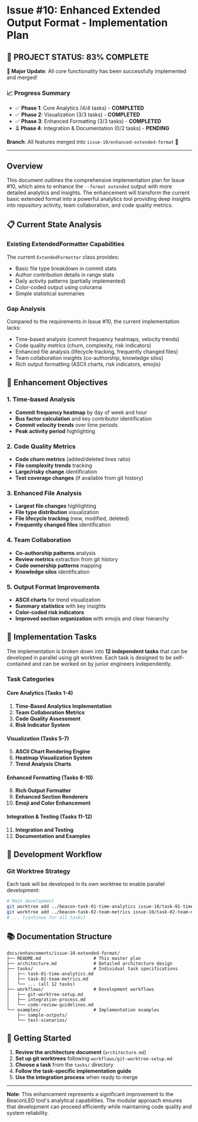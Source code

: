 # Issue #10: Enhanced Extended Output Format - Implementation Plan

## 🎉 **PROJECT STATUS: 83% COMPLETE**

**🚨 Major Update**: All core functionality has been successfully implemented and merged!

### 📈 Progress Summary
- ✅ **Phase 1**: Core Analytics (4/4 tasks) - **COMPLETED**
- ✅ **Phase 2**: Visualization (3/3 tasks) - **COMPLETED**
- ✅ **Phase 3**: Enhanced Formatting (3/3 tasks) - **COMPLETED**
- ⏳ **Phase 4**: Integration & Documentation (0/2 tasks) - **PENDING**

**Branch**: All features merged into `issue-10/enhanced-extended-format` 🌱

---

## Overview

This document outlines the comprehensive implementation plan for Issue #10, which aims to enhance the `--format extended` output with more detailed analytics and insights. The enhancement will transform the current basic extended format into a powerful analytics tool providing deep insights into repository activity, team collaboration, and code quality metrics.

## 📋 Current State Analysis

### Existing ExtendedFormatter Capabilities
The current `ExtendedFormatter` class provides:
- Basic file type breakdown in commit stats
- Author contribution details in range stats
- Daily activity patterns (partially implemented)
- Color-coded output using colorama
- Simple statistical summaries

### Gap Analysis
Compared to the requirements in Issue #10, the current implementation lacks:
- Time-based analysis (commit frequency heatmaps, velocity trends)
- Code quality metrics (churn, complexity, risk indicators)
- Enhanced file analysis (lifecycle tracking, frequently changed files)
- Team collaboration insights (co-authorship, knowledge silos)
- Rich output formatting (ASCII charts, risk indicators, emojis)

## 🎯 Enhancement Objectives

### 1. Time-based Analysis
- **Commit frequency heatmap** by day of week and hour
- **Bus factor calculation** and key contributor identification
- **Commit velocity trends** over time periods
- **Peak activity period** highlighting

### 2. Code Quality Metrics
- **Code churn metrics** (added/deleted lines ratio)
- **File complexity trends** tracking
- **Large/risky change** identification
- **Test coverage changes** (if available from git history)

### 3. Enhanced File Analysis
- **Largest file changes** highlighting
- **File type distribution** visualization
- **File lifecycle tracking** (new, modified, deleted)
- **Frequently changed files** identification

### 4. Team Collaboration
- **Co-authorship patterns** analysis
- **Review metrics** extraction from git history
- **Code ownership patterns** mapping
- **Knowledge silos** identification

### 5. Output Format Improvements
- **ASCII charts** for trend visualization
- **Summary statistics** with key insights
- **Color-coded risk indicators**
- **Improved section organization** with emojis and clear hierarchy

## 📝 Implementation Tasks

The implementation is broken down into **12 independent tasks** that can be developed in parallel using git worktree. Each task is designed to be self-contained and can be worked on by junior engineers independently.

### Task Categories

#### Core Analytics (Tasks 1-4)
1. **Time-Based Analytics Implementation**
2. **Team Collaboration Metrics**
3. **Code Quality Assessment**
4. **Risk Indicator System**

#### Visualization (Tasks 5-7)
5. **ASCII Chart Rendering Engine**
6. **Heatmap Visualization System**
7. **Trend Analysis Charts**

#### Enhanced Formatting (Tasks 8-10)
8. **Rich Output Formatter**
9. **Enhanced Section Renderers**
10. **Emoji and Color Enhancement**

#### Integration & Testing (Tasks 11-12)
11. **Integration and Testing**
12. **Documentation and Examples**

## 🔧 Development Workflow

### Git Worktree Strategy
Each task will be developed in its own worktree to enable parallel development:

```bash
# Main development
git worktree add ../beacon-task-01-time-analytics issue-10/task-01-time-analytics
git worktree add ../beacon-task-02-team-metrics issue-10/task-02-team-metrics
# ... (continue for all tasks)
```

## 📚 Documentation Structure

```
docs/enhancements/issue-10-extended-format/
├── README.md                    # This master plan
├── architecture.md              # Detailed architecture design
├── tasks/                       # Individual task specifications
│   ├── task-01-time-analytics.md
│   ├── task-02-team-metrics.md
│   └── ... (all 12 tasks)
├── workflows/                   # Development workflows
│   ├── git-worktree-setup.md
│   ├── integration-process.md
│   └── code-review-guidelines.md
└── examples/                    # Implementation examples
    ├── sample-outputs/
    └── test-scenarios/
```

## 🚀 Getting Started

1. **Review the architecture document** (`architecture.md`)
2. **Set up git worktrees** following `workflows/git-worktree-setup.md`
3. **Choose a task** from the `tasks/` directory
4. **Follow the task-specific implementation guide**
5. **Use the integration process** when ready to merge

---

**Note**: This enhancement represents a significant improvement to the BeaconLED tool's analytical capabilities. The modular approach ensures that development can proceed efficiently while maintaining code quality and system reliability.
